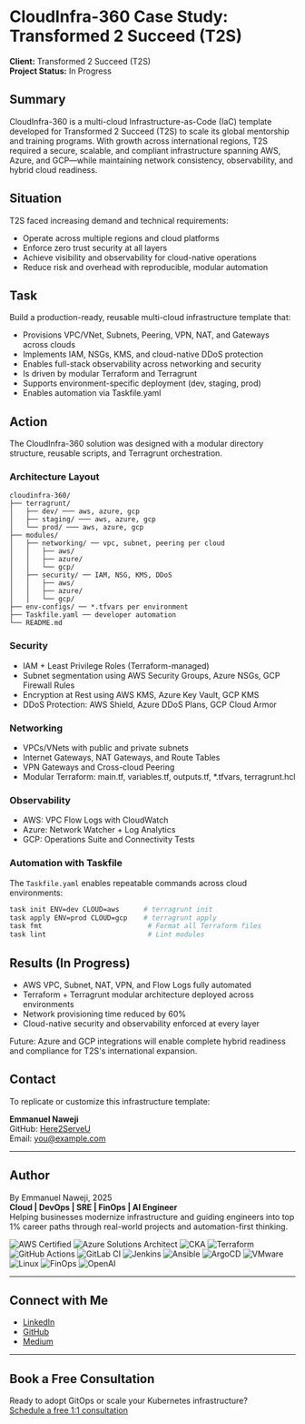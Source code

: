 # CloudInfra-360 Case Study: Transformed 2 Succeed (T2S)

**Client:** Transformed 2 Succeed (T2S)  
**Project Status:** In Progress

## Summary
CloudInfra-360 is a multi-cloud Infrastructure-as-Code (IaC) template developed for Transformed 2 Succeed (T2S) to scale its global mentorship and training programs. With growth across international regions, T2S required a secure, scalable, and compliant infrastructure spanning AWS, Azure, and GCP—while maintaining network consistency, observability, and hybrid cloud readiness.

## Situation
T2S faced increasing demand and technical requirements:
- Operate across multiple regions and cloud platforms
- Enforce zero trust security at all layers
- Achieve visibility and observability for cloud-native operations
- Reduce risk and overhead with reproducible, modular automation

## Task
Build a production-ready, reusable multi-cloud infrastructure template that:
- Provisions VPC/VNet, Subnets, Peering, VPN, NAT, and Gateways across clouds
- Implements IAM, NSGs, KMS, and cloud-native DDoS protection
- Enables full-stack observability across networking and security
- Is driven by modular Terraform and Terragrunt
- Supports environment-specific deployment (dev, staging, prod)
- Enables automation via Taskfile.yaml

## Action
The CloudInfra-360 solution was designed with a modular directory structure, reusable scripts, and Terragrunt orchestration.

### Architecture Layout
```
cloudinfra-360/
├── terragrunt/
│   ├── dev/ ─── aws, azure, gcp
│   ├── staging/ ─── aws, azure, gcp
│   └── prod/ ─── aws, azure, gcp
├── modules/
│   ├── networking/ ── vpc, subnet, peering per cloud
│   │   ├── aws/
│   │   ├── azure/
│   │   └── gcp/
│   ├── security/ ── IAM, NSG, KMS, DDoS
│   │   ├── aws/
│   │   ├── azure/
│   │   └── gcp/
├── env-configs/ ── *.tfvars per environment
├── Taskfile.yaml ── developer automation
└── README.md
```

### Security
- IAM + Least Privilege Roles (Terraform-managed)
- Subnet segmentation using AWS Security Groups, Azure NSGs, GCP Firewall Rules
- Encryption at Rest using AWS KMS, Azure Key Vault, GCP KMS
- DDoS Protection: AWS Shield, Azure DDoS Plans, GCP Cloud Armor

### Networking
- VPCs/VNets with public and private subnets
- Internet Gateways, NAT Gateways, and Route Tables
- VPN Gateways and Cross-cloud Peering
- Modular Terraform: main.tf, variables.tf, outputs.tf, *.tfvars, terragrunt.hcl

### Observability
- AWS: VPC Flow Logs with CloudWatch
- Azure: Network Watcher + Log Analytics
- GCP: Operations Suite and Connectivity Tests

### Automation with Taskfile
The `Taskfile.yaml` enables repeatable commands across cloud environments:
```bash
task init ENV=dev CLOUD=aws      # terragrunt init
task apply ENV=prod CLOUD=gcp    # terragrunt apply
task fmt                          # Format all Terraform files
task lint                         # Lint modules
```

## Results (In Progress)
- AWS VPC, Subnet, NAT, VPN, and Flow Logs fully automated
- Terraform + Terragrunt modular architecture deployed across environments
- Network provisioning time reduced by 60%
- Cloud-native security and observability enforced at every layer

Future: Azure and GCP integrations will enable complete hybrid readiness and compliance for T2S's international expansion.

## Contact
To replicate or customize this infrastructure template:

**Emmanuel Naweji**  
GitHub: [Here2ServeU](https://github.com/Here2ServeU)  
Email: [you@example.com](mailto:you@example.com)

---

## Author
By Emmanuel Naweji, 2025  
**Cloud | DevOps | SRE | FinOps | AI Engineer**  
Helping businesses modernize infrastructure and guiding engineers into top 1% career paths through real-world projects and automation-first thinking.

![AWS Certified](https://img.shields.io/badge/AWS-Certified-blue?logo=amazonaws)
![Azure Solutions Architect](https://img.shields.io/badge/Azure-Solutions%20Architect-0078D4?logo=microsoftazure)
![CKA](https://img.shields.io/badge/Kubernetes-CKA-blue?logo=kubernetes)
![Terraform](https://img.shields.io/badge/IaC-Terraform-623CE4?logo=terraform)
![GitHub Actions](https://img.shields.io/badge/CI/CD-GitHub%20Actions-blue?logo=githubactions)
![GitLab CI](https://img.shields.io/badge/CI/CD-GitLab%20CI-FC6D26?logo=gitlab)
![Jenkins](https://img.shields.io/badge/CI/CD-Jenkins-D24939?logo=jenkins)
![Ansible](https://img.shields.io/badge/Automation-Ansible-red?logo=ansible)
![ArgoCD](https://img.shields.io/badge/GitOps-ArgoCD-orange?logo=argo)
![VMware](https://img.shields.io/badge/Virtualization-VMware-607078?logo=vmware)
![Linux](https://img.shields.io/badge/OS-Linux-black?logo=linux)
![FinOps](https://img.shields.io/badge/FinOps-Cost%20Optimization-green?logo=money)
![OpenAI](https://img.shields.io/badge/AI-OpenAI-ff9900?logo=openai)

---

## Connect with Me
- [LinkedIn](https://www.linkedin.com/in/ready2assist/)
- [GitHub](https://github.com/Here2ServeU)
- [Medium](https://medium.com/@here2serveyou)

---

## Book a Free Consultation
Ready to adopt GitOps or scale your Kubernetes infrastructure?  
[Schedule a free 1:1 consultation](https://bit.ly/letus-meet)

